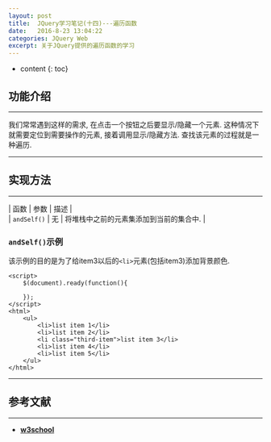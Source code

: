 ```yaml
---
layout: post
title:  JQuery学习笔记(十四)---遍历函数
date:   2016-8-23 13:04:22
categories: JQuery Web
excerpt: 关于JQuery提供的遍历函数的学习
---
```


* content
{: toc}

## 功能介绍

---

我们常常遇到这样的需求, 在点击一个按钮之后要显示/隐藏一个元素. 这种情况下就需要定位到需要操作的元素, 接着调用显示/隐藏方法. 查找该元素的过程就是一种遍历.

---

## 实现方法

---

| 函数 | 参数 | 描述 |   
| `andSelf()` | 无 | 将堆栈中之前的元素集添加到当前的集合中. |   

### `andSelf()`示例

该示例的目的是为了给item3以后的`<li>`元素(包括item3)添加背景颜色.

```jquery
<script>
	$(document).ready(function(){
		
	});
</script>
<html>
	<ul>
		<li>list item 1</li>
		<li>list item 2</li>
		<li class="third-item">list item 3</li>
		<li>list item 4</li>
		<li>list item 5</li>
	</ul>
</html>
```

---

## 参考文献

---

* **[w3school](http://www.w3school.com.cn/jquery/jquery_ref_traversing.asp)**